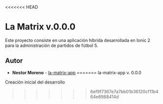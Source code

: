 
<<<<<<< HEAD
# La Matrix v.0.0.0

Este proyecto consiste en una aplicación híbrida desarrollada en Ionic 2 para la administración de partidos de fútbol 5.

## Autor

* **Nestor Moreno** - [la-matrix-app](https://github.com/NestorMoreno/la-matrix-app)
=======
la-matrix-app v. 0.0.0

Creación inicial del desarrollo
>>>>>>> 6ef9f7367e7a7bb01b36120cf11b464e6988414d
